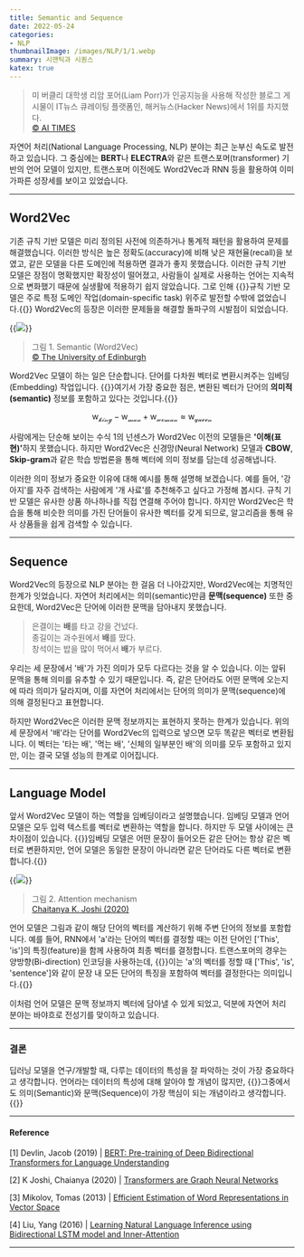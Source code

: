 ```yaml
---
title: Semantic and Sequence
date: 2022-05-24
categories:
- NLP
thumbnailImage: /images/NLP/1/1.webp
summary: 시맨틱과 시퀀스
katex: true
---
```

>미 버클리 대학생 리암 포어(Liam Porr)가 인공지능을 사용해 작성한 블로그 게시물이 IT뉴스 큐레이팅 플랫폼인, 해커뉴스(Hacker News)에서 1위를 차지했다.<br>
[© AI TIMES](http://www.aitimes.com/news/articleView.html?idxno=131593)

자연어 처리(National Language Processing, NLP) 분야는 최근 눈부신 속도로 발전하고 있습니다. 그 중심에는 <strong>BERT</strong>나 <strong>ELECTRA</strong>와 같은 트랜스포머(transformer) 기반의 언어 모델이 있지만, 트랜스포머 이전에도 Word2Vec과 RNN 등을 활용하여 이미 가파른 성장세를 보이고 있었습니다.

---
## Word2Vec
기존 규칙 기반 모델은 미리 정의된 사전에 의존하거나 통계적 패턴을 활용하여 문제를 해결했습니다. 이러한 방식은 높은 정확도(accuracy)에 비해 낮은 재현율(recall)을 보였고, 같은 모델을 다른 도메인에 적용하면 결과가 좋지 못했습니다. 이러한 규칙 기반 모델은 장점이 명확했지만 확장성이 떨어졌고, 사람들이 실제로 사용하는 언어는 지속적으로 변화했기 때문에 실생활에 적용하기 쉽지 않았습니다. 그로 인해 {{<hl-text primary>}}규칙 기반 모델은 주로 특정 도메인 작업(domain-specific task) 위주로 발전할 수밖에 없었습니다.{{</hl-text>}} Word2Vec의 등장은 이러한 문제들을 해결할 돌파구의 시발점이 되었습니다.

{{<image classes="center" src="/images/NLP/1/1.webp">}}
> 그림 1. Semantic (Word2Vec)<br>
[© The University of Edinburgh](https://www.ed.ac.uk/informatics/news-events/stories/2019/king-man-woman-queen-the-hidden-algebraic-struct)

Word2Vec 모델이 하는 일은 단순합니다. 단어를 다차원 벡터로 변환시켜주는 임베딩(Embedding) 작업입니다. {{<hl-text primary>}}여기서 가장 중요한 점은, 변환된 벡터가 단어의 <strong>의미적(semantic)</strong> 정보를 포함하고 있다는 것입니다.{{</hl-text>}}

$$\tag{1} \mathrm{w_\mathcal{king}} - \mathrm{w_\mathcal{man}} + \mathrm{w_\mathcal{woman}}  \approx \mathrm{w_\mathcal{queen}}$$

사람에게는 단순해 보이는 수식 1의 넌센스가 Word2Vec 이전의 모델들은 <strong>'이해(표현)'</strong>하지 못했습니다. 하지만 Word2Vec은 신경망(Neural Network) 모델과 **CBOW**, **Skip-gram**과 같은 학습 방법론을 통해 벡터에 의미 정보를 담는데 성공해냅니다.

이러한 의미 정보가 중요한 이유에 대해 예시를 통해 설명해 보겠습니다. 예를 들어, '강아지'를 자주 검색하는 사람에게 '개 사료'를 추천해주고 싶다고 가정해 봅시다. 규칙 기반 모델은 유사한 상품 하나하나를 직접 연결해 주어야 합니다. 하지만 Word2Vec은 학습을 통해 비슷한 의미를 가진 단어들이 유사한 벡터를 갖게 되므로, 알고리즘을 통해 유사 상품들을 쉽게 검색할 수 있습니다.

---
## Sequence
Word2Vec의 등장으로 NLP 분야는 한 걸음 더 나아갔지만, Word2Vec에는 치명적인 한계가 잇었습니다. 자연어 처리에서는 의미(semantic)만큼 <strong>문맥(sequence)</strong> 또한 중요한데, Word2Vec은 단어에 이러한 문맥을 담아내지 못했습니다.

> 은결이는 <strong>배</strong>를 타고 강을 건넜다.<br>
종길이는 과수원에서 <strong>배</strong>를 땄다.<br>
창석이는 밥을 많이 먹어서 <strong>배</strong>가 부르다.

우리는 세 문장에서 '배'가 가진 의미가 모두 다르다는 것을 알 수 있습니다. 이는 앞뒤 문맥을 통해 의미를 유추할 수 있기 때문입니다. 즉, 같은 단어라도 어떤 문맥에 오는지에 따라 의미가 달라지며, 이를 자연어 처리에서는 단어의 의미가 문맥(sequence)에 의해 결정된다고 표현합니다.

하지만 Word2Vec은 이러한 문맥 정보까지는 표현하지 못하는 한계가 있습니다. 위의 세 문장에서 '배'라는 단어를 Word2Vec의 입력으로 넣으면 모두 똑같은 벡터로 변환됩니다. 이 벡터는 '타는 배', '먹는 배', '신체의 일부분인 배'의 의미를 모두 포함하고 있지만, 이는 결국 모델 성능의 한계로 이어집니다.

---
## Language Model
앞서 Word2Vec 모델이 하는 역할을 임베딩이라고 설명했습니다. 임베딩 모델과 언어 모델은 모두 입력 텍스트를 벡터로 변환하는 역할을 합니다. 하지만 두 모델 사이에는 큰 차이점이 있습니다. {{<hl-text primary>}}임베딩 모델은 어떤 문장이 들어오든 같은 단어는 항상 같은 벡터로 변환하지만, 언어 모델은 동일한 문장이 아니라면 같은 단어라도 다른 벡터로 변환합니다.{{</hl-text>}}

{{<image classes="center" src="/images/NLP/1/3.webp">}}
> 그림 2. Attention mechanism<br>
[Chaitanya K. Joshi (2020)](https://thegradient.pub/transformers-are-graph-neural-networks/)

언어 모델은 그림과 같이 해당 단어의 벡터를 계산하기 위해 주변 단어의 정보를 포함합니다. 예를 들어, RNN에서 'a'라는 단어의 벡터를 결정할 때는 이전 단어인 ['This', 'is']의 특징(feature)을 함께 사용하여 최종 벡터를 결정합니다. 트랜스포머의 경우는 양방향(Bi-direction) 인코딩을 사용하는데, {{<hl-text primary>}}이는 'a'의 벡터를 정할 때 ['This', 'is', 'sentence']와 같이 문장 내 모든 단어의 특징을 포함하여 벡터를 결정한다는 의미입니다.{{</hl-text>}}

이처럼 언어 모델은 문맥 정보까지 벡터에 담아낼 수 있게 되었고, 덕분에 자연어 처리 분야는 바야흐로 전성기를 맞이하고 있습니다.

---
### 결론
딥러닝 모델을 연구/개발할 때, 다루는 데이터의 특성을 잘 파악하는 것이 가장 중요하다고 생각합니다. 언어라는 데이터의 특성에 대해 알아야 할 개념이 많지만, {{<hl-text primary>}}그중에서도 의미(Semantic)와 문맥(Sequence)이 가장 핵심이 되는 개념이라고 생각합니다.{{</hl-text>}}

---
#### Reference
[1] Devlin, Jacob (2019) | [BERT: Pre-training of Deep Bidirectional Transformers for Language Understanding](https://arxiv.org/abs/1810.04805)

[2] K Joshi, Chaianya (2020) | [Transformers are Graph Neural Networks](https://thegradient.pub/transformers-are-graph-neural-networks/)

[3] Mikolov, Tomas (2013) | [Efficient Estimation of Word Representations in Vector Space](https://arxiv.org/abs/1301.3781)

[4] Liu, Yang (2016) | [Learning Natural Language Inference using Bidirectional LSTM model and Inner-Attention](https://arxiv.org/abs/1605.09090)

---